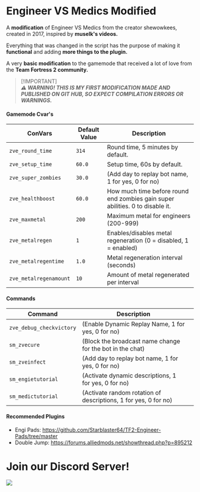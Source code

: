 # Engineer VS Medics Modified
A **modification** of Engineer VS Medics from the creator shewowkees, created in 2017, inspired by **muselk's videos.**

Everything that was changed in the script has the purpose of making it **functional** and adding **more things to the plugin.**

A very **basic modification** to the gamemode that received a lot of love from the **Team Fortress 2 community.**

> [!IMPORTANT]\
> ***⚠ WARNING! THIS IS MY FIRST MODIFICATION MADE AND PUBLISHED ON GIT HUB, SO EXPECT COMPILATION ERRORS OR WARNINGS.***

#### Gamemode Cvar's

| **ConVars**               | **Default Value** | **Description**                                                                 |
|---------------------------|-------------------|---------------------------------------------------------------------------------|
| `zve_round_time`          | `314`             | Round time, 5 minutes by default.                                               |
| `zve_setup_time`          | `60.0`            | Setup time, 60s by default.                                                     |
| `zve_super_zombies`       | `30.0`            | (Add day to replay bot name, 1 for yes, 0 for no)                               |
| `zve_healthboost`         | `60.0`            | How much time before round end zombies gain super abilities. 0 to disable it.   |
| `zve_maxmetal`            | `200`             | Maximum metal for engineers (200-999)                                           |
| `zve_metalregen`          | `1`               | Enables/disables metal regeneration (0 = disabled, 1 = enabled)                 |
| `zve_metalregentime`      | `1.0`             | Metal regeneration interval (seconds)                                           |
| `zve_metalregenamount`    | `10`              | Amount of metal regenerated per interval                                        |

#### Commands

| **Command**               | **Description**   |                                                             |
|---------------------------|-------------------|-------------------------------------------------------------|
| `zve_debug_checkvictory`  | (Enable Dynamic Replay Name, 1 for yes, 0 for no)                               |
| `sm_zvecure`              | (Block the broadcast name change for the bot in the chat)                       |
| `sm_zveinfect`            | (Add day to replay bot name, 1 for yes, 0 for no)                               |
| `sm_engietutorial`        | (Activate dynamic descriptions, 1 for yes, 0 for no)                            |
| `sm_medictutorial`        | (Activate random rotation of descriptions, 1 for yes, 0 for no)                 |

#### Recommended Plugins

- Engi Pads: https://github.com/Starblaster64/TF2-Engineer-Pads/tree/master
- Double Jump: https://forums.alliedmods.net/showthread.php?p=895212

# **Join our Discord Server!**

[![](https://dcbadge.vercel.app/api/server/xftqrvZSAw)](https://discord.gg/xftqrvZSAw)

